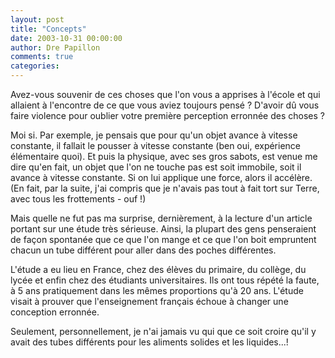 ```yaml
---
layout: post
title: "Concepts"
date: 2003-10-31 00:00:00
author: Dre Papillon
comments: true
categories: 
---
```



Avez-vous souvenir de ces choses que l'on vous a apprises à l'école et qui allaient à l'encontre de ce que vous aviez toujours pensé ?  D'avoir dû vous faire violence pour oublier votre première perception erronnée des choses ?

Moi si.  Par exemple, je pensais que pour qu'un objet avance à vitesse constante, il fallait le pousser à vitesse constante (ben oui, expérience élémentaire quoi).  Et puis la physique, avec ses gros sabots, est venue me dire qu'en fait, un objet que l'on ne touche pas est soit immobile, soit il avance à vitesse constante.  Si on lui applique une force, alors il accélère.  (En fait, par la suite, j'ai compris que je n'avais pas tout à fait tort sur Terre, avec tous les frottements - ouf !)

Mais quelle ne fut pas ma surprise, dernièrement, à la lecture d'un article portant sur une étude très sérieuse.  Ainsi, la plupart des gens penseraient de façon spontanée que ce que l'on mange et ce que l'on boit empruntent chacun un tube différent pour aller dans des poches différentes.

L'étude a eu lieu en France, chez des élèves du primaire, du collège, du lycée et enfin chez des étudiants universitaires.  Ils ont tous répété la faute, à 5 ans pratiquement dans les mêmes proportions qu'à 20 ans.  L'étude visait à prouver que l'enseignement français échoue à changer une conception erronnée.

Seulement, personnellement, je n'ai jamais vu qui que ce soit croire qu'il y avait des tubes différents pour les aliments solides et les liquides...!
